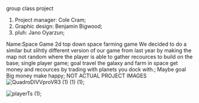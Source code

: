 #
group class project 


1. Project manager: Cole Cram;
2. Graphic design: Benjamin Bigwood;
3. pluh: Jano Oyarzun;

Name:Space Game
2d top down space farming game 
We decided to do a similar but slihtly different version of our game from last year 
by making the map not random where the player is able to gather recources to build on the base;
single player game;
goal travel the galaxy and farm in space get money and recources by trading with planets you dock with.;
Maybe goal Big money make happy;
NOT ACTUAL PROJECT IMAGES
![QuadroDIVVproVR3 (1) (1) (1)](https://github.com/BenjaminBigwood/Group-class-project/assets/143056232/2b6c50ce-ceda-4ceb-be69-d479d5e324db);

![playerTs (1)](https://github.com/BenjaminBigwood/Group-class-project/assets/143056232/fcab2976-bfa0-45b8-be46-81fd605620ba);

